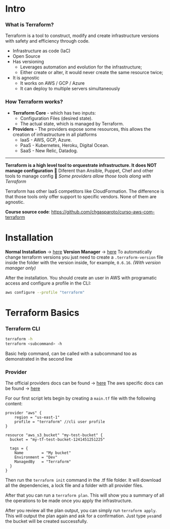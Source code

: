 # Intro
### What is Terraform?
Terraform is a tool to construct, modify and create infrastructure versions with safety and efficiency through code.
* Infrastructure as code (IaC)
* Open Source
* Has versioning
	* Leverages automation and evolution for the infrastructure;
	* Either create or alter, it would never create the same resource twice;
* It is agnostic
	* It works on AWS / GCP / Azure
	* It can deploy to multiple servers simultaneously

### How Terraform works?
* **Terraform Core** - which has two inputs:
	* Configuration Files (desired state).
	* The actual state, which is managed by Terraform.
* **Providers** - The providers expose some resources, this allows the creation of infrastructure in all platforms
	* IaaS - AWS, GCP, Azure.
	* PaaS - Kubernetes, Heroku, Digital Ocean.
	* SaaS - New Relic, Datadog.

-----
**Terraform is a high level tool to orquestrate infrastructure. It does NOT manage configuration**
🚫 Diferent than Ansible, Puppet, Chef and other tools to manage config 🚫
*Some providers allow those tools along with Terraform*

Terraform has other IaaS competitors like CloudFormation. The difference is that those tools only offer support to specific vendors. None of them are agnostic.

**Course source code**: https://github.com/chgasparoto/curso-aws-com-terraform

# Installation
**Normal Installation** -> [here](https://developer.hashicorp.com/terraform/install?product_intent=terraform)
**Version Manager** -> [here](https://github.com/tfutils/tfenv)
To automatically change terraform versions you just need to create a `.terraform-version` file inside the folder with the version inside, for example, `0.6.16`. *(With version manager only)*

After the installation. You should create an user in AWS with programatic access and configure a profile in the CLI:
```bash
aws configure --profile "terraform"
```

# Terraform Basics
### Terraform CLI
```bash
terraform -h
terraform <subcommand> -h
```
Basic help command, can be called with a subcommand too as demonstrated in the second line

### Provider
The official providers docs can be found -> [here](https://registry.terraform.io/browse/providers?product_intent=terraform)
The aws specific docs can be found -> [here](https://registry.terraform.io/providers/hashicorp/aws/latest/docs)

For our first script lets begin by creating a `main.tf` file with the following content:
```hcl
provider "aws" {
	region = "us-east-1"
	profile = "terraform" //cli user profile
}

resource "aws_s3_bucket" "my-test-bucket" {
  bucket = "my-tf-test-bucket-1241451251225"

  tags = {
    Name        = "My bucket"
    Environment = "Dev"
    ManagedBy   = "Terraform"
  }
}
```
Then run the `terraform init` command in the .tf file folder. It will download all the dependencies, a lock file and a folder with all provider files.

After that you can run a `terraform plan`. This will show you a summary of all the operations to be made once you apply the infrastructure.

After you review all the plan output, you can simply run `terraform apply`. This will output the plan again and ask for a confirmation. Just type `yes`and the bucket will be created successfully.


<!--stackedit_data:
eyJoaXN0b3J5IjpbOTU1MTQxMjA2LDEyMjkxMTAyOCwxMDk3MT
Q1ODgzLC0xODc5Mjk2NTIsNTY3MzQ0MDMzLC0xODEzNDgxODgz
LC0xODc1MTg4MzM3XX0=
-->